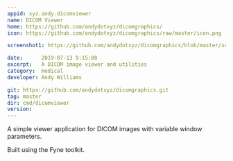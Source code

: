 ```yaml
---
appid: xyz.andy.dicomviewer
name: DICOM Viewer
home: https://github.com/andydotxyz/dicomgraphics/
icon: https://github.com/andydotxyz/dicomgraphics/raw/master/icon.png

screenshot1: https://github.com/andydotxyz/dicomgraphics/blob/master/screenshot.png?raw=true

date:      2019-07-13 9:15:00
excerpt:   A DICOM image viewer and utilities
category:  medical
developer: Andy Williams

git: https://github.com/andydotxyz/dicomgraphics.git
tag: master
dir: cmd/dicomviewer
version: 
---
```


A simple viewer application for DICOM images with variable window parameters.

Built using the Fyne toolkit.

